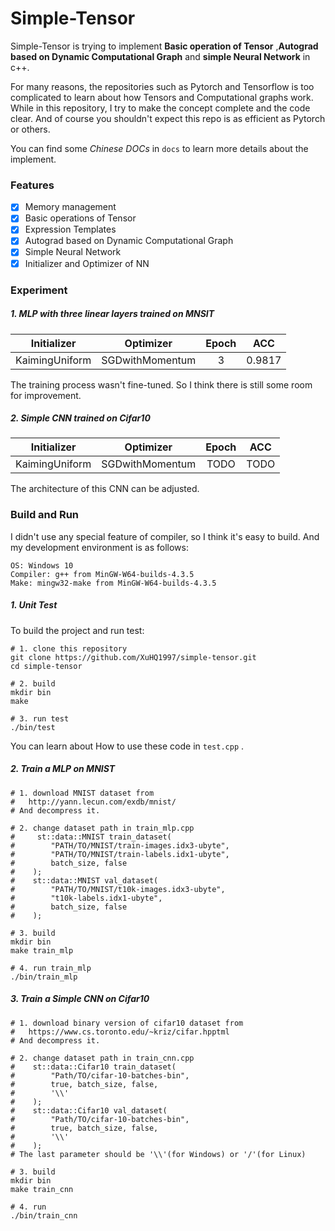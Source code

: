 # Simple-Tensor

Simple-Tensor is trying to implement **Basic operation of Tensor** ,**Autograd based on Dynamic Computational Graph** and **simple Neural Network** in c++.

For many reasons, the repositories such as Pytorch and Tensorflow is too complicated to learn about how Tensors and Computational graphs work. While in this repository, I try to make the concept complete and the code clear.  And of course you shouldn't expect this repo is as efficient as Pytorch or others.

You can find some *Chinese DOCs* in `docs` to learn more details about the implement.

### Features

- [x] Memory management
- [x] Basic operations of Tensor
- [x] Expression Templates
- [x] Autograd  based on Dynamic Computational Graph
- [x] Simple Neural Network
- [x] Initializer and Optimizer of NN

### Experiment

##### 1. MLP with three linear layers trained on MNSIT

|  Initializer   |    Optimizer    | Epoch |  ACC   |
| :------------: | :-------------: | :---: | :----: |
| KaimingUniform | SGDwithMomentum |   3   | 0.9817 |

The training process wasn't fine-tuned. So I think there is still some room for improvement.

##### 2. Simple CNN trained on Cifar10

|  Initializer   |    Optimizer    | Epoch |  ACC   |
| :------------: | :-------------: | :---: | :----: |
| KaimingUniform | SGDwithMomentum |  TODO |  TODO  |

The architecture of this CNN can be adjusted.

### Build and Run

I didn't use any special feature of compiler, so I think it's easy to build. And my development environment is as follows:

```
OS: Windows 10
Compiler: g++ from MinGW-W64-builds-4.3.5
Make: mingw32-make from MinGW-W64-builds-4.3.5
```

##### 1. Unit Test

To build the project and run test:

``` shell
# 1. clone this repository
git clone https://github.com/XuHQ1997/simple-tensor.git
cd simple-tensor

# 2. build
mkdir bin
make

# 3. run test
./bin/test
```

You can learn about How to use these code in `test.cpp` .

##### 2. Train a MLP on MNIST

```shell
# 1. download MNIST dataset from
# 	http://yann.lecun.com/exdb/mnist/
# And decompress it.

# 2. change dataset path in train_mlp.cpp
#     st::data::MNIST train_dataset(
#        "PATH/TO/MNIST/train-images.idx3-ubyte",
#        "PATH/TO/MNIST/train-labels.idx1-ubyte",
#        batch_size, false
#    );
#    st::data::MNIST val_dataset(
#        "PATH/TO/MNIST/t10k-images.idx3-ubyte",
#        "t10k-labels.idx1-ubyte",
#        batch_size, false
#    );

# 3. build
mkdir bin
make train_mlp

# 4. run train_mlp
./bin/train_mlp
```

##### 3. Train a Simple CNN on Cifar10

```shell
# 1. download binary version of cifar10 dataset from
# 	https://www.cs.toronto.edu/~kriz/cifar.hpptml
# And decompress it.

# 2. change dataset path in train_cnn.cpp
#    st::data::Cifar10 train_dataset(
#        "Path/TO/cifar-10-batches-bin",
#        true, batch_size, false,
#        '\\'
#    );
#    st::data::Cifar10 val_dataset(
#        "Path/TO/cifar-10-batches-bin",
#        true, batch_size, false,
#        '\\'
#    );
# The last parameter should be '\\'(for Windows) or '/'(for Linux)

# 3. build
mkdir bin
make train_cnn

# 4. run
./bin/train_cnn
```



